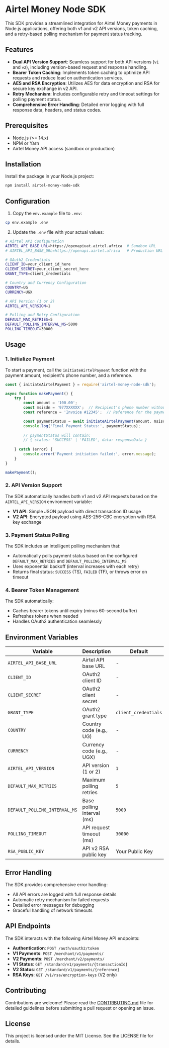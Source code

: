 # Airtel Money Node SDK

This SDK provides a streamlined integration for Airtel Money payments in Node.js applications, offering both v1 and v2 API versions, token caching, and a retry-based polling mechanism for payment status tracking.

## Features

- **Dual API Version Support**: Seamless support for both API versions (`v1` and `v2`), including version-based request and response handling.
- **Bearer Token Caching**: Implements token caching to optimize API requests and reduce load on authentication services.
- **AES and RSA Encryption**: Utilizes AES for data encryption and RSA for secure key exchange in v2 API.
- **Retry Mechanism**: Includes configurable retry and timeout settings for polling payment status.
- **Comprehensive Error Handling**: Detailed error logging with full response data, headers, and status codes.

## Prerequisites

- Node.js (>= 14.x)
- NPM or Yarn
- Airtel Money API access (sandbox or production)

## Installation

Install the package in your Node.js project:

```bash
npm install airtel-money-node-sdk
```

## Configuration

1. Copy the `env.example` file to `.env`:
```bash
cp env.example .env
```

2. Update the `.env` file with your actual values:

```bash
# Airtel API Configuration
AIRTEL_API_BASE_URL=https://openapiuat.airtel.africa  # Sandbox URL
# AIRTEL_API_BASE_URL=https://openapi.airtel.africa   # Production URL

# OAuth2 Credentials
CLIENT_ID=your_client_id_here
CLIENT_SECRET=your_client_secret_here
GRANT_TYPE=client_credentials

# Country and Currency Configuration
COUNTRY=UG
CURRENCY=UGX

# API Version (1 or 2)
AIRTEL_API_VERSION=1

# Polling and Retry Configuration
DEFAULT_MAX_RETRIES=5
DEFAULT_POLLING_INTERVAL_MS=5000
POLLING_TIMEOUT=30000
```

## Usage

### 1. Initialize Payment

To start a payment, call the `initiateAirtelPayment` function with the payment amount, recipient's phone number, and a reference.

```javascript
const { initiateAirtelPayment } = require('airtel-money-node-sdk');

async function makePayment() {
    try {
        const amount = '100.00';
        const msisdn = '977XXXXXX';  // Recipient's phone number without country code
        const reference = 'Invoice #12345';  // Reference for the payment

        const paymentStatus = await initiateAirtelPayment(amount, msisdn, reference);
        console.log('Final Payment Status:', paymentStatus);
        
        // paymentStatus will contain:
        // { status: 'SUCCESS' | 'FAILED', data: responseData }
        
    } catch (error) {
        console.error('Payment initiation failed:', error.message);
    }
}

makePayment();
```

### 2. API Version Support

The SDK automatically handles both v1 and v2 API requests based on the `AIRTEL_API_VERSION` environment variable:

- **V1 API**: Simple JSON payload with direct transaction ID usage
- **V2 API**: Encrypted payload using AES-256-CBC encryption with RSA key exchange

### 3. Payment Status Polling

The SDK includes an intelligent polling mechanism that:
- Automatically polls payment status based on the configured `DEFAULT_MAX_RETRIES` and `DEFAULT_POLLING_INTERVAL_MS`
- Uses exponential backoff (interval increases with each retry)
- Returns final status: `SUCCESS` (TS), `FAILED` (TF), or throws error on timeout

### 4. Bearer Token Management

The SDK automatically:
- Caches bearer tokens until expiry (minus 60-second buffer)
- Refreshes tokens when needed
- Handles OAuth2 authentication seamlessly

## Environment Variables

| Variable | Description | Default | Required |
|----------|-------------|---------|----------|
| `AIRTEL_API_BASE_URL` | Airtel API base URL | - | Yes |
| `CLIENT_ID` | OAuth2 client ID | - | Yes |
| `CLIENT_SECRET` | OAuth2 client secret | - | Yes |
| `GRANT_TYPE` | OAuth2 grant type | `client_credentials` | Yes |
| `COUNTRY` | Country code (e.g., UG) | - | Yes |
| `CURRENCY` | Currency code (e.g., UGX) | - | Yes |
| `AIRTEL_API_VERSION` | API version (1 or 2) | `1` | No |
| `DEFAULT_MAX_RETRIES` | Maximum polling retries | `5` | No |
| `DEFAULT_POLLING_INTERVAL_MS` | Base polling interval (ms) | `5000` | No |
| `POLLING_TIMEOUT` | API request timeout (ms) | `30000` | No |
| `RSA_PUBLIC_KEY` | API v2 RSA public key | Your Public Key | Yes |

## Error Handling

The SDK provides comprehensive error handling:
- All API errors are logged with full response details
- Automatic retry mechanism for failed requests
- Detailed error messages for debugging
- Graceful handling of network timeouts

## API Endpoints

The SDK interacts with the following Airtel Money API endpoints:

- **Authentication**: `POST /auth/oauth2/token`
- **V1 Payments**: `POST /merchant/v1/payments/`
- **V2 Payments**: `POST /merchant/v2/payments/`
- **V1 Status**: `GET /standard/v1/payments/{transactionId}`
- **V2 Status**: `GET /standard/v1/payments/{reference}`
- **RSA Keys**: `GET /v1/rsa/encryption-keys` (V2 only)

## Contributing

Contributions are welcome! Please read the [CONTRIBUTING.md](./CONTRIBUTING.md) file for detailed guidelines before submitting a pull request or opening an issue.

## License

This project is licensed under the MIT License. See the LICENSE file for details. 